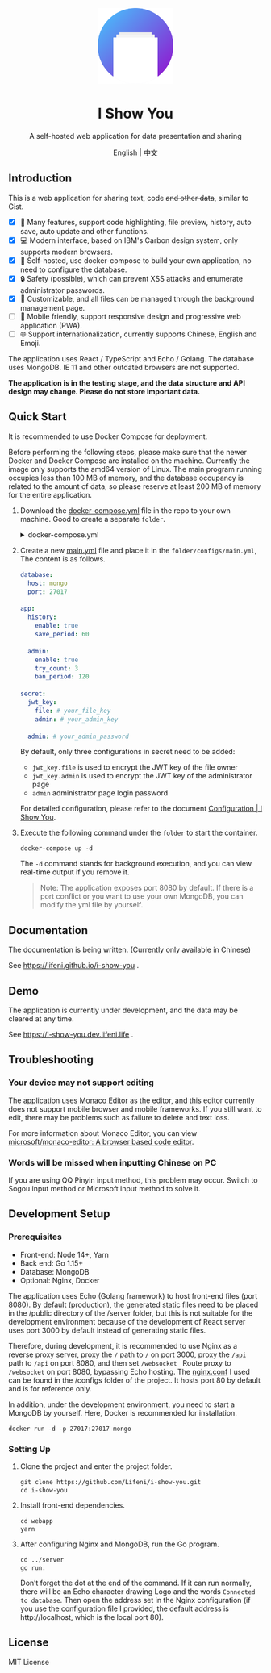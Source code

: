<p align="center">
  <img width="150px" alt="Logo" src="logo.svg" />
</p>

<h1 align="center">I Show You</h1>
<p align="center">A self-hosted web application for data presentation and sharing</p>
<p align="center">English | <a href="README.zh-CN.md">中文</a></p>

## Introduction

This is a web application for sharing text, code ~~and other data~~, similar to Gist.

- [x] 🔮 Many features, support code highlighting, file preview, history, auto save, auto update and other functions.
- [x] 💻 Modern interface, based on IBM's Carbon design system, only supports modern browsers.
- [x] 🚀 Self-hosted, use docker-compose to build your own application, no need to configure the database.
- [x] 🔒 Safety (possible), which can prevent XSS attacks and enumerate administrator passwords.
- [x] 🧱 Customizable, and all files can be managed through the background management page.
- [ ] 📱 Mobile friendly, support responsive design and progressive web application (PWA).
- [ ] 🌐 Support internationalization, currently supports Chinese, English and Emoji.

The application uses React / TypeScript and Echo / Golang. The database uses MongoDB. IE 11 and other outdated browsers are not supported.

**The application is in the testing stage, and the data structure and API design may change. Please do not store important data.**

## Quick Start

It is recommended to use Docker Compose for deployment.

Before performing the following steps, please make sure that the newer Docker and Docker Compose are installed on the machine. Currently the image only supports the amd64 version of Linux. The main program running occupies less than 100 MB of memory, and the database occupancy is related to the amount of data, so please reserve at least 200 MB of memory for the entire application.

1. Download the [docker-compose.yml](https://github.com/Lifeni/i-show-you/blob/master/build/docker-compose.yml) file in the repo to your own machine. Good to create a separate `folder`.

   <details>
     <summary>docker-compose.yml</summary>

   ```yml
   version: "3"

   services:
     mongo:
       image: mongo:latest
       container_name: i-show-you-mongo
       restart: always
       # ports:
       #   - 27017:27017
       volumes:
         - data:/data/db
       networks:
         - network

     app:
       image: lifeni/i-show-you:latest
       container_name: i-show-you-app
       restart: always
       ports:
         - 8080:8080
       volumes:
         - ./configs:/app/configs
       networks:
         - network
       depends_on:
         - mongo

   volumes:
     data:

   networks:
     network:
   ```

   </details>

2. Create a new [main.yml](https://github.com/Lifeni/i-show-you/blob/master/configs/main.yml) file and place it in the `folder/configs/main.yml`, The content is as follows.

   ```yml
   database:
     host: mongo
     port: 27017

   app:
     history:
       enable: true
       save_period: 60

     admin:
       enable: true
       try_count: 3
       ban_period: 120

   secret:
     jwt_key:
       file: # your_file_key
       admin: # your_admin_key

     admin: # your_admin_password
   ```

   By default, only three configurations in secret need to be added:

   - `jwt_key.file` is used to encrypt the JWT key of the file owner
   - `jwt_key.admin` is used to encrypt the JWT key of the administrator page
   - `admin` administrator page login password

   For detailed configuration, please refer to the document [Configuration | I Show You](https://lifeni.github.io/i-show-you/config/).

3. Execute the following command under the `folder` to start the container.

   ```shell
   docker-compose up -d
   ```

   The `-d` command stands for background execution, and you can view real-time output if you remove it.

   > Note: The application exposes port 8080 by default. If there is a port conflict or you want to use your own MongoDB, you can modify the yml file by yourself.

## Documentation

The documentation is being written. (Currently only available in Chinese)

See https://lifeni.github.io/i-show-you .

## Demo

The application is currently under development, and the data may be cleared at any time.

See https://i-show-you.dev.lifeni.life .

## Troubleshooting

### Your device may not support editing

The application uses [Monaco Editor](https://microsoft.github.io/monaco-editor/) as the editor, and this editor currently does not support mobile browser and mobile frameworks. If you still want to edit, there may be problems such as failure to delete and text loss.

For more information about Monaco Editor, you can view [microsoft/monaco-editor: A browser based code editor](https://github.com/Microsoft/monaco-editor#monaco-editor).

### Words will be missed when inputting Chinese on PC

If you are using QQ Pinyin input method, this problem may occur. Switch to Sogou input method or Microsoft input method to solve it.

## Development Setup

### Prerequisites

- Front-end: Node 14+, Yarn
- Back end: Go 1.15+
- Database: MongoDB
- Optional: Nginx, Docker

The application uses Echo (Golang framework) to host front-end files (port 8080). By default (production), the generated static files need to be placed in the /public directory of the /server folder, but this is not suitable for the development environment because of the development of React server uses port 3000 by default instead of generating static files.

Therefore, during development, it is recommended to use Nginx as a reverse proxy server, proxy the `/` path to `/` on port 3000, proxy the `/api` path to `/api` on port 8080, and then set `/websocket ` Route proxy to `/websocket` on port 8080, bypassing Echo hosting. The [nginx.conf](configs/nginx.conf) I used can be found in the /configs folder of the project. It hosts port 80 by default and is for reference only.

In addition, under the development environment, you need to start a MongoDB by yourself. Here, Docker is recommended for installation.

```shell
docker run -d -p 27017:27017 mongo
```

### Setting Up

1. Clone the project and enter the project folder.

   ```shell
   git clone https://github.com/Lifeni/i-show-you.git
   cd i-show-you
   ```

2. Install front-end dependencies.

   ```shell
   cd webapp
   yarn
   ```

3. After configuring Nginx and MongoDB, run the Go program.

   ```shell
   cd ../server
   go run.
   ```

   Don’t forget the dot at the end of the command. If it can run normally, there will be an Echo character drawing Logo and the words `Connected to database`. Then open the address set in the Nginx configuration (if you use the configuration file I provided, the default address is http://localhost, which is the local port 80).

## License

MIT License
